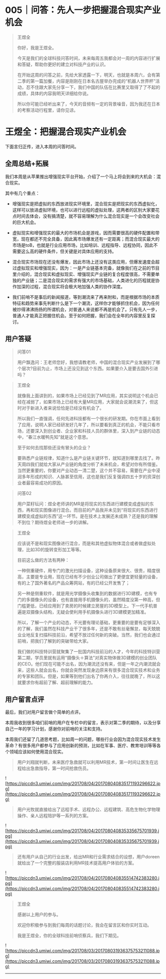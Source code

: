 # 005｜问答：先人一步把握混合现实产业机会

> 王煜全
> 
> 你好，我是王煜全。
> 
> 今天是我们的全球科技问答时间，未来每周五我都会对一周的内容进行扩展和答疑，帮助你更好的建立对科技产业的认识。
> 
> 在开始这周的问答之前，先给大家透露一下，明天，也就是本周六，会有第二季的第一篇加餐，内容是刚刚在日本名古屋举办完成的“机器人世界杯”活动，忍不住跟大家先分享一下，我们中国的队伍在比赛里又取得了了不起的成绩，具体的内容我明天详细给你说。
> 
> 所以你可能已经听出来了，今天的音频有一定的背景噪音，因为我还在日本的考察活动行程里，请你见谅。

# 王煜全：把握混合现实产业机会

下面言归正传，进入本周的问答时间。

## 全周总结+拓展

我们本周是从苹果推出增强现实平台开始，介绍了一个马上将会到来的大机会：混合现实。

其中有几个重点：

* 增强现实是把虚拟的东西放进现实环境里，混合现实是把现实的东西虚拟化，这样可以放进虚拟环境，也可以进行远程的虚拟处理，这两者的区别大家要花点时间去体会，没有搞清楚，就不容易理解为什么混合现实是一个会改变社会的巨大机会。

* 虚拟现实和增强现实的最大的市场机会是游戏，因而需要很高的硬件配置和带宽，现在都还不完全具备，因此离市场爆发还有一定距离；而混合现实最大的市场是toB，也就是行业应用市场，比如培训、远程指导、远程协同，因此不需要这么高的硬件条件，但关键是对具体应用的支持。

* 混合现实市场现在还没有爆发，因此市场上还没有这类应用，但爆发速度会超过虚拟现实和增强现实，因为：一是产业链基本完备，就像我们在之前的节目里介绍的，混合现实和虚拟现实、增强现实产业链的复合程度很高，不需要单独的产业链；二是混合现实的需求有强大的市场基础，人类进化的历程就是协作加深的过程，混合现实将会极大地加强人类的协作深度。

* 我们前哨不是事后的新闻报道，等到潮流来了再来附和，而是根据市场的本质特征和趋势来事先判断什么是下一个潮流，这样你才能够抓住机会，因为任何被炒得沸沸扬扬的所谓机会，对普通人来说都不再是机会了。只有先人一步，普通人才能真正把握住机会。至于如何把握，我们会在全年的内容里反复探讨。

## 用户答疑

> 问答01
> 
> 用户飘逸问：王老师您好，我想请教老师，中国的混合现实产业发展到了哪个层次?目前为止，市场上还没见到这个东西。如果要介入是要去国外引进吗？

> 王煜全
> 
> 就像我上面讲到的，如果市场上已经见到了MR应用，其实说明这个机会已经在减弱了，如果市场上已经有大量MR应用，大家就会说潮流来了，但这时对于新进入者来说恰恰是已经没有机会了。
> 
> 所以我们一直强调，任何先进科技都有一个很长的研发期。你在市面上看到了应用，说明人家已经研发好几年了，所以要看到真正的机会，不能只看市场，还要深入到创业者、企业家和科技人员的群体里，深入到产业链的动态中，“春江水暖鸭先知”就是这个意思。
> 
> 至于如何去找那些还没有冒头的企业？
> 
> 要熟悉产业链规律，知道什么是产业链关键环节，就知道到哪里去找了。昨天周四我们就给大家从产业链的角度分析了未来机会，希望对你有所借鉴。当然更重要的，你要对产业动态一清二楚，这个并不容易，需要在产业中浸润多年形成的知识、人脉甚至信用，这也是我们反复强调四五十岁的资深创业者最容易成功的原因。

> 问答02
> 
> 用户菜籽坛问：煜全老师讲的MR是将现实的东西进行建模变成虚拟的东西，再和现实图像进行混合。而目前的产品我并未见到“将现实的东西进行建模变成虚拟的东西”这一环节。是在技术上发展还未成熟？还是我的理解不到位？期待煜全老师进一步的讲解。

> 王煜全
> 
> 应该说不是和现实图像进行混合，而是和其他虚拟物体混合或者做虚拟处理，比如3D的旋转变形加工等等。
> 
> 目前这么做的方法有两种：
> 
> 一种侧重硬件，用专门的激光扫描设备，这种设备原来很大、很贵，精度很高，主要是专业用，现在已经有不少创业公司做出了更便宜更轻量的设备，有的上了国外著名的产品众筹网站，有的已经公开发售了；
> 
> 另一种是侧重软件，就是用光学摄像头收集到的数据进行3D建模，也有专门的多摄像头的设备，也有直接用手机摄像头的，虽然精度没第一种高，但门槛更低，已经应用到了卖房的时候建立房屋的3D模型上。下一代手机普遍是双摄像头结构，无疑会使利用手机摄像头进行3D建模更加精准。
> 
> 所以，了解一个产业的动态，不光要有理论基础，更重要的是要有足够深入的了解，我们虽然在科技产业干了很多年，还是不敢有丝毫懈怠，每天兢兢业业地反复扫描科技前沿，希望不放过任何新的突破。当然，我们也会通过前哨，把我们了解到的突破带给大家。
> 
> 我们做的科技特训营就聚集了一批国内科技前沿的人才，今年的科技特训营第二期，学员里就有运用“摄像头＋算法”对真实物体做3D建模的创业团队的CEO。他们现在可能不出名，因为潮流还没有来，但是一年之内潮流就会来，这些人就会出名，你就会突然发现身边原来有很多混合现实技术和业务的专家和团队。但是，如果等到他们出名了你再介入，往往就晚了，所以这就要求你有超前了解、超前理解的能力。

## 用户留言点评

最后，我们对用户留言做个简单的点评。

本周我收到很多咱们前哨的用户在专栏中的留言，表示对第二季的期待，以及分享自己一年的学习计划，感谢你对前哨的关注和支持。

本周我们还留了几道思考题，比如周一的问题，哪些行业会因为混合现实技术发生革命？有很多用户都参与了应用创新的预测，比如在军事、医疗、教育培训等等各个领域应该如何使用混合现实。

> 用户刘翔就判断，未来医疗急救就可以利用MR技术，第一时间让医生在远程给出急救指导，第一时间抢救伤员。

![https://piccdn3.umiwi.com/img/201708/04/201708040835171193296622.jpg](https://piccdn3.umiwi.com/img/201708/04/201708040835171193296622.jpg)

> 用户光牧就直接给出了远程手术、远程办公、远程建筑、高危生物化学物理操作、亲人远程陪护等一系列的方案。

![https://piccdn3.umiwi.com/img/201708/04/201708040835335675701939.jpg](https://piccdn3.umiwi.com/img/201708/04/201708040835335675701939.jpg)

> 还有用户从自己的行业出发，给出MR和行业需求结合的设想，用户doreen就给出了一个完整的服装店利用MR技术提高用户体验的方案。

![https://piccdn3.umiwi.com/img/201708/04/201708040835514742383280.jpg](https://piccdn3.umiwi.com/img/201708/04/201708040835514742383280.jpg)

> 王煜全
> 
> 感谢以上用户的参与。
> 
> 欢迎你积极参与到我们每周的话题讨论，我会在留言区和你实时互动。 
> 
> 我是王煜全，你的全球科技前哨侦察兵，我们下期见。

![https://piccdn3.umiwi.com/img/201708/03/201708031936375753211088.jpg](https://piccdn3.umiwi.com/img/201708/03/201708031936375753211088.jpg)

---
